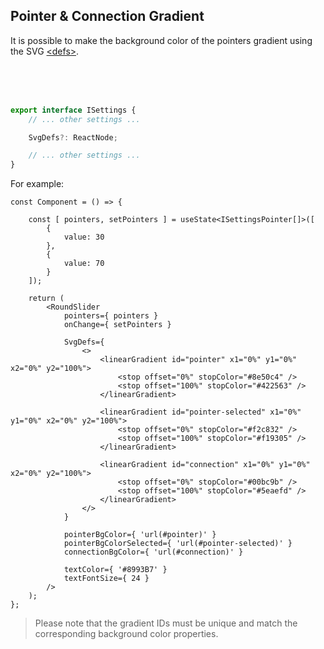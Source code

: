 ## Pointer & Connection Gradient

It is possible to make the background color of the pointers gradient using the SVG [&lt;defs>](https://developer.mozilla.org/en-US/docs/Web/SVG/Element/defs).

<br/>
<div id="pointer-gradient-slider"></div>
<br/>
<br/>

```ts
export interface ISettings {
    // ... other settings ...

    SvgDefs?: ReactNode;

    // ... other settings ...
}
```

For example:

```tsx
const Component = () => {

    const [ pointers, setPointers ] = useState<ISettingsPointer[]>([
        {
            value: 30
        },
        {
            value: 70
        }
    ]);

    return (
        <RoundSlider
            pointers={ pointers }
            onChange={ setPointers }

            SvgDefs={
                <>
                    <linearGradient id="pointer" x1="0%" y1="0%" x2="0%" y2="100%">
                        <stop offset="0%" stopColor="#8e50c4" />
                        <stop offset="100%" stopColor="#422563" />
                    </linearGradient>

                    <linearGradient id="pointer-selected" x1="0%" y1="0%" x2="0%" y2="100%">
                        <stop offset="0%" stopColor="#f2c832" />
                        <stop offset="100%" stopColor="#f19305" />
                    </linearGradient>

                    <linearGradient id="connection" x1="0%" y1="0%" x2="0%" y2="100%">
                        <stop offset="0%" stopColor="#00bc9b" />
                        <stop offset="100%" stopColor="#5eaefd" />
                    </linearGradient>
                </>
            }

            pointerBgColor={ 'url(#pointer)' }
            pointerBgColorSelected={ 'url(#pointer-selected)' }
            connectionBgColor={ 'url(#connection)' }

            textColor={ '#8993B7' }
            textFontSize={ 24 }
        />
    );
};
```

> Please note that the gradient IDs must be unique and match the corresponding background color properties.